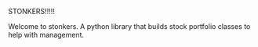 STONKERS!!!!!

Welcome to stonkers. A python library that builds stock portfolio classes to help with management.